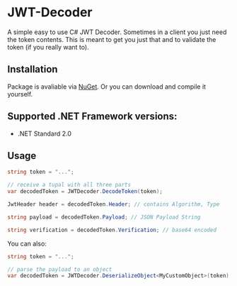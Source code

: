 # JWT-Decoder

A simple easy to use C# JWT Decoder. Sometimes in a client you just need the token contents. This is meant to get you just that and to validate the token (if you really want to).

## Installation
Package is avaliable via [NuGet](https://nuget.org/packages/JWTDecoder). Or you can download and compile it yourself.

## Supported .NET Framework versions:
- .NET Standard 2.0

## Usage

```csharp
string token = "...";

// receive a tupal with all three parts 
var decodedToken = JWTDecoder.DecodeToken(token);

JwtHeader header = decodedToken.Header; // contains Algorithm, Type

string payload = decodedToken.Payload; // JSON Payload String

string verification = decodedToken.Verification; // base64 encoded

```

You can also:
```csharp
string token = "...";

// parse the payload to an object
var decodedToken = JWTDecoder.DeserializeObject<MyCustomObject>(token);

```
